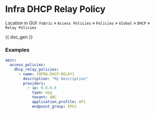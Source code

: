 # Infra DHCP Relay Policy

Location in GUI:
`Fabric` » `Access Policies` » `Policies` » `Global` » `DHCP` » `Relay Policies`

{{ doc_gen }}

### Examples

```yaml
apic:
  access_policies:
    dhcp_relay_policies:
      - name: INFRA-DHCP-RELAY1
        description: "My Description"
        providers:
          - ip: 6.6.6.6
            type: epg
            tenant: ABC
            application_profile: AP1
            endpoint_group: EPG1
```
